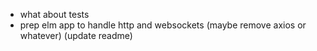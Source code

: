 - what about tests
- prep elm app to handle http and websockets (maybe remove axios or whatever) (update readme)
